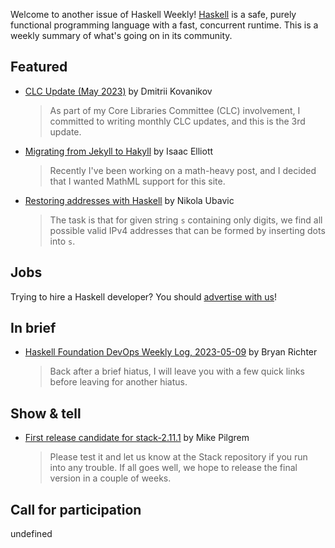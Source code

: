 Welcome to another issue of Haskell Weekly!
[Haskell](https://www.haskell.org) is a safe, purely functional programming language with a fast, concurrent runtime.
This is a weekly summary of what's going on in its community.

## Featured

- [CLC Update (May 2023)](https://discourse.haskell.org/t/clc-update-may-2023/6248?u=taylorfausak) by Dmitrii Kovanikov
  > As part of my Core Libraries Committee (CLC) involvement, I committed to writing monthly CLC updates, and this is the 3rd update.

- [Migrating from Jekyll to Hakyll](https://blog.ielliott.io/jekyll-to-hakyll) by Isaac Elliott
  > Recently I've been working on a math-heavy post, and I decided that I wanted MathML support for this site.

- [Restoring addresses with Haskell](https://blog.ubavic.rs/4/) by Nikola Ubavic
  > The task is that for given string `s` containing only digits, we find all possible valid IPv4 addresses that can be formed by inserting dots into `s`.

## Jobs

Trying to hire a Haskell developer?
You should [advertise with us](https://haskellweekly.news/advertising.html)!

## In brief

- [Haskell Foundation DevOps Weekly Log, 2023-05-09](https://discourse.haskell.org/t/haskell-foundation-devops-weekly-log-2023-05-09/6260?u=taylorfausak) by Bryan Richter
  > Back after a brief hiatus, I will leave you with a few quick links before leaving for another hiatus.

## Show & tell

- [First release candidate for stack-2.11.1](https://discourse.haskell.org/t/ann-first-release-candidate-for-stack-2-11-1/6240?u=taylorfausak) by Mike Pilgrem
  > Please test it and let us know at the Stack repository if you run into any trouble. If all goes well, we hope to release the final version in a couple of weeks.

## Call for participation

undefined
